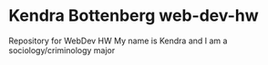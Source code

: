 # Kendra Bottenberg web-dev-hw
Repository for WebDev HW
My name is Kendra and I am a sociology/criminology major
